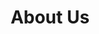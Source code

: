 <html>
  <head>
    <h1> 
    <p align="center"> 
      <strong> About Us </strong>
    </p>
  </head>
</html>
